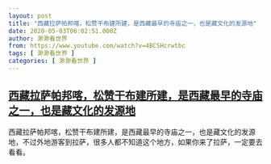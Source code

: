 ```yaml
---
layout: post
title: "西藏拉萨帕邦喀，松赞干布建所建，是西藏最早的寺庙之一，也是藏文化的发源地"
date: 2020-05-03T06:02:51.000Z
author: 渺渺看世界
from: https://www.youtube.com/watch?v=4BCSHcrwtbc
tags: [ 渺渺看世界 ]
categories: [ 渺渺看世界 ]
---
```

<!--1588485771000-->
[西藏拉萨帕邦喀，松赞干布建所建，是西藏最早的寺庙之一，也是藏文化的发源地](https://www.youtube.com/watch?v=4BCSHcrwtbc)
------

<div>
西藏拉萨帕邦喀，松赞干布建所建，是西藏最早的寺庙之一，也是藏文化的发源地，不过外地游客到拉萨，很多人都不知道这个地方，如果你来了拉萨，一定要去看看。
</div>
